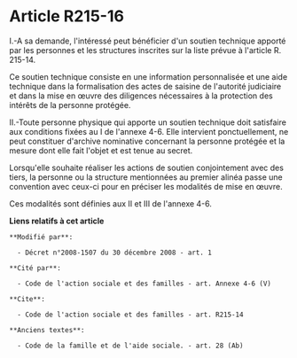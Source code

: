 # Article R215-16

I.-A sa demande, l'intéressé peut bénéficier d'un soutien technique apporté par les personnes et les structures inscrites sur
la liste prévue à l'article R. 215-14. 

Ce soutien technique consiste en une information personnalisée et une aide technique dans la formalisation des actes de
saisine de l'autorité judiciaire et dans la mise en œuvre des diligences nécessaires à la protection des intérêts de la
personne protégée. 

II.-Toute personne physique qui apporte un soutien technique doit satisfaire aux conditions fixées au I de l'annexe 4-6. Elle
intervient ponctuellement, ne peut constituer d'archive nominative concernant la personne protégée et la mesure dont elle
fait l'objet et est tenue au secret. 

Lorsqu'elle souhaite réaliser les actions de soutien conjointement avec des tiers, la personne ou la structure mentionnées au
premier alinéa passe une convention avec ceux-ci pour en préciser les modalités de mise en œuvre. 

Ces modalités sont définies aux II et III de l'annexe 4-6.

**Liens relatifs à cet article**

	**Modifié par**:

	  - Décret n°2008-1507 du 30 décembre 2008 - art. 1

	**Cité par**:

	  - Code de l'action sociale et des familles - art. Annexe 4-6 (V)

	**Cite**:

	  - Code de l'action sociale et des familles - art. R215-14

	**Anciens textes**:

	  - Code de la famille et de l'aide sociale. - art. 28 (Ab)
